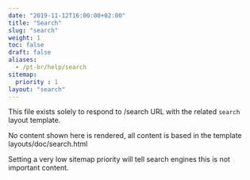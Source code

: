 ```yaml
---
date: "2019-11-12T16:00:00+02:00"
title: "Search"
slug: "search"
weight: 1
toc: false
draft: false
aliases:
  - /pt-br/help/search
sitemap:
  priority : 1
layout: "search"
---
```



This file exists solely to respond to /search URL with the related `search` layout template.

No content shown here is rendered, all content is based in the template layouts/doc/search.html

Setting a very low sitemap priority will tell search engines this is not important content.
